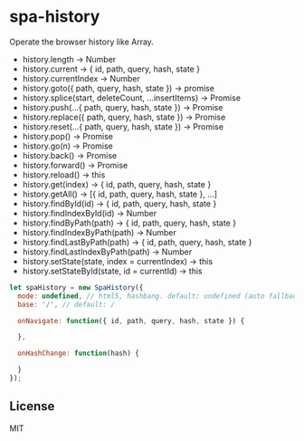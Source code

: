 # spa-history

Operate the browser history like Array.

- history.length -> Number
- history.current -> { id, path, query, hash, state }
- history.currentIndex -> Number
- history.goto({ path, query, hash, state }) -> promise
- history.splice(start, deleteCount, ...insertItems) -> Promise
- history.push(...{ path, query, hash, state }) -> Promise
- history.replace({ path, query, hash, state }) -> Promise
- history.reset(...{ path, query, hash, state }) -> Promise
- history.pop() -> Promise
- history.go(n) -> Promise
- history.back() -> Promise
- history.forward() -> Promise
- history.reload() -> this
- history.get(index) -> { id, path, query, hash, state }
- history.getAll() -> [{ id, path, query, hash, state }, ...]
- history.findById(id) -> { id, path, query, hash, state }
- history.findIndexById(id) -> Number
- history.findByPath(path) -> { id, path, query, hash, state }
- history.findIndexByPath(path) -> Number
- history.findLastByPath(path) -> { id, path, query, hash, state }
- history.findLastIndexByPath(path) -> Number
- history.setState(state, index = currentIndex) -> this
- history.setStateById(state, id = currentId) -> this


```js
let spaHistory = new SpaHistory({
  mode: undefined, // html5, hashbang. default: undefined (auto fallback)
  base: '/', // default: /

  onNavigate: function({ id, path, query, hash, state }) {

  },

  onHashChange: function(hash) {

  }
});
```


## License
MIT
